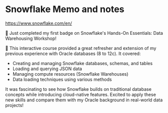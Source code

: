 # Snowflake Memo and notes
https://www.snowflake.com/en/

🎉 Just completed my first badge on Snowflake's Hands-On Essentials: Data Warehousing Workshop! 

🚀 This interactive course provided a great refresher and extension of my previous experience with Oracle databases (8 to 12c). 
It covered: 
- Creating and managing Snowflake databases, schemas, and tables 
- Loading and querying JSON data 
- Managing compute resources (Snowflake Warehouses) 
- Data loading techniques using various methods

It was fascinating to see how Snowflake builds on traditional database concepts while introducing cloud-native features. 
Excited to apply these new skills and compare them with my Oracle background in real-world data projects! 
